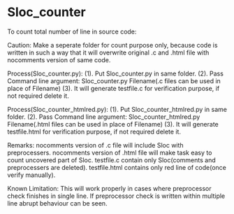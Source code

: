 # Sloc_counter
To count total number of line in source code:

Caution:
Make a seperate folder for count purpose only, because code is written in such a way 
that it will overwrite original .c and .html file with nocomments version of same code.

Process(Sloc_counter.py):
(1). Put Sloc_counter.py in same folder.
(2). Pass Command line argument: Sloc_counter.py Filename(.c files can be used in place of Filename)
(3). It will generate testfile.c for verification purpose, if not required delete it.

Process(Sloc_counter_htmlred.py):
(1). Put Sloc_counter_htmlred.py in same folder.
(2). Pass Command line argument: Sloc_counter_htmlred.py Filename(.html files can be used in place of Filename)
(3). It will generate testfile.html for verification purpose, if not required delete it.

Remarks:
nocomments version of .c file will include Sloc with preprocessers.
nocomments version of .html file will make task easy to count uncovered part of Sloc.
testfile.c contain only Sloc(comments and preprocessers are deleted).
testfile.html contains only red line of code(once verify manually).

Known Limitation:
This will work properly in cases where preprocessor check finishes in single line.
If preprocessor check is written within multiple line abrupt behaviour can be seen.
